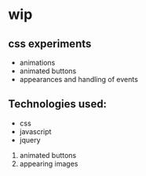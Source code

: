 # wip
## css experiments
* animations
* animated buttons
* appearances and handling of events

## Technologies used:
* css
* javascript
* jquery



1. animated buttons
2. appearing images
